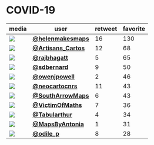 # COVID-19

| media                                                                                        | user                                                                             |   retweet |   favorite |
|----------------------------------------------------------------------------------------------|----------------------------------------------------------------------------------|-----------|------------|
| ![](http://pbs.twimg.com/media/Enry2qPXIAEN9-x.jpg)                                          | **[@helenmakesmaps](https://twitter.com/twitter/statuses/1331643738607771648)**  |        16 |        130 |
| ![](http://pbs.twimg.com/ext_tw_video_thumb/1331653607490547712/pu/img/O4laCp-FBYTLY9N5.jpg) | **[@Artisans_Cartos](https://twitter.com/twitter/statuses/1331653631708454913)** |        12 |         68 |
| ![](http://pbs.twimg.com/media/EnrNxVLVoAgooWy.jpg)                                          | **[@rajbhagatt](https://twitter.com/twitter/statuses/1331602973567270914)**      |         5 |         65 |
| ![](http://pbs.twimg.com/ext_tw_video_thumb/1331594308969959424/pu/img/25CvH703Itk0jYrf.jpg) | **[@sdbernard](https://twitter.com/twitter/statuses/1331595144924160000)**       |         9 |         50 |
| ![](http://pbs.twimg.com/ext_tw_video_thumb/1331522850868621312/pu/img/nueTvX1H2Wrq-Ulx.jpg) | **[@owenjpowell](https://twitter.com/twitter/statuses/1331522956300865537)**     |         2 |         46 |
| ![](http://pbs.twimg.com/media/Enp-3H_WMAA_b2y.jpg)                                          | **[@neocartocnrs](https://twitter.com/twitter/statuses/1331516242960789507)**    |        11 |         43 |
| ![](http://pbs.twimg.com/media/EnqyfD_UUAMTdcf.png)                                          | **[@SouthArrowMaps](https://twitter.com/twitter/statuses/1331573453422424069)**  |         6 |         43 |
| ![](http://pbs.twimg.com/media/EnqYL45XIAABVJU.jpg)                                          | **[@VictimOfMaths](https://twitter.com/twitter/statuses/1331545055300120576)**   |         7 |         36 |
| ![](http://pbs.twimg.com/media/Enqh-mrXEAMmOYQ.jpg)                                          | **[@Tabularthur](https://twitter.com/twitter/statuses/1331555138062987264)**     |         4 |         34 |
| ![](http://pbs.twimg.com/media/EnrPVwhXEAIwbmV.jpg)                                          | **[@MapsByAntonia](https://twitter.com/twitter/statuses/1331604615771643907)**   |         1 |         31 |
| ![](http://pbs.twimg.com/media/Enr0dCHW8AILYvr.jpg)                                          | **[@odile_p](https://twitter.com/twitter/statuses/1331645726389055493)**         |         8 |         28 |
 
